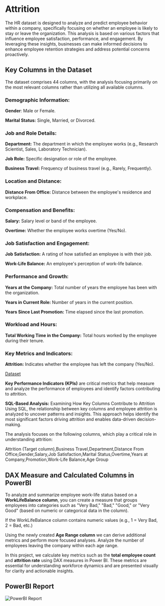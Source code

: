 
# Attrition

The HR dataset is designed to analyze and predict employee behavior within a company, specifically focusing on whether an employee is likely to stay or leave the organization. This analysis is based on various factors that influence employee satisfaction, performance, and engagement. By leveraging these insights, businesses can make informed decisions to enhance employee retention strategies and address potential concerns proactively.


## Key Columns in the Dataset


The dataset comprises 44 columns, with the analysis focusing primarily on the most relevant columns rather than utilizing all available columns.

### Demographic Information:

**Gender**: Male or Female.

**Marital Status:** Single, Married, or Divorced.
### Job and Role Details:

**Department:** The department in which the employee works (e.g., Research Scientist, Sales, Laboratory Technician).

**Job Role:** Specific designation or role of the employee.

**Business Travel:** Frequency of business travel (e.g., Rarely, Frequently).


### Location and Distance:
**Distance From Office:** Distance between the employee's residence and workplace.

### Compensation and Benefits:

**Salary:** Salary level or band of the employee.

**Overtime:** Whether the employee works overtime (Yes/No).
### Job Satisfaction and Engagement:

**Job Satisfaction:** A rating of how satisfied an employee is with their job.

**Work-Life Balance:** An employee's perception of work-life balance.

### Performance and Growth:

**Years at the Company:** Total number of years the employee has been with the organization.

**Years in Current Role:** Number of years in the current position.

**Years Since Last Promotion:** Time elapsed since the last promotion.

### Workload and Hours:

**Total Working Time in the Company:** Total hours worked by the employee during their tenure.

### Key Metrics and Indicators:

**Attrition:** Indicates whether the employee has left the company (Yes/No).

[Dataset](https://github.com/VikyathShetty/HR_attiration-Data-Analysis)

**Key Performance Indicators (KPIs)** are critical metrics that help measure and analyze the performance of employees and identify factors contributing to attrition.


**SQL-Based Analysis:**
 Examining How Key Columns Contribute to Attrition
Using SQL, the relationship between key columns and employee attrition is analyzed to uncover patterns and insights. This approach helps identify the most significant factors driving attrition and enables data-driven decision-making.

The analysis focuses on the following columns, which play a critical role in understanding attrition:

Attrition (Target column),Business Travel,Department,Distance From Office,Gender,Salary,Job Satisfaction,Marital Status,Overtime,Years at Company,Promotion,Work-Life Balance,Age Group


## DAX Measure and Calculated Columns in PowerBI


To analyze and summarize employee work-life status based on a **WorkLifeBalance column**, you can create a measure that groups employees into categories such as "Very Bad," "Bad," "Good," or "Very Good" (based on numeric or categorical data in the column).

If the WorkLifeBalance column contains numeric values (e.g., 1 = Very Bad, 2 = Bad, etc.)

Using the newly created **Age Range column** we can derive additional metrics and perform more focused analyses.
Analyze the number of employees leaving the company within each age range.

In this project, we calculate key metrics such as the **total employee count** and **attrition rate** using DAX measures in Power BI. These metrics are essential for understanding workforce dynamics and are presented visually for clarity and actionable insights.


## PowerBI Report

![PowerBI Report](https://github.com/VikyathShetty/HR_attiration-Data-Analysis/blob/main/images/Screenshot%202024-12-11%20080838.png)







